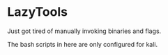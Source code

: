 # LazyTools
Just got tired of manually invoking binaries and flags.

The bash scripts in here are only configured for kali.
